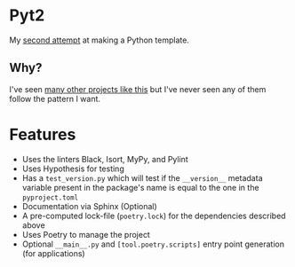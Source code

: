 # Pyt2

My [second attempt](https://github.com/ThatXliner/Pytemplate) at making a Python template.

## Why?

I've seen [many other projects like this](https://github.com/search?q=python+cookiecutter) but I've never seen any of them follow the pattern I want.

# Features

 - Uses the linters Black, Isort, MyPy, and Pylint
 - Uses Hypothesis for testing
 - Has a `test_version.py` which will test if the `__version__` metadata variable present in the package's name is equal to the one in the `pyproject.toml`
 - Documentation via Sphinx (Optional)
 - A pre-computed lock-file (`poetry.lock`) for the dependencies described above
 - Uses Poetry to manage the project
 - Optional `__main__.py` and `[tool.poetry.scripts]` entry point generation (for applications)
